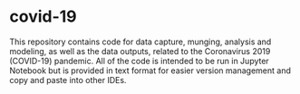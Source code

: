 # covid-19
This repository contains code for data capture, munging, analysis and modeling, as well as the data outputs, related to the Coronavirus 2019 (COVID-19) pandemic. All of the code is intended to be run in Jupyter Notebook but is provided in text format for easier version management and copy and paste into other IDEs.
